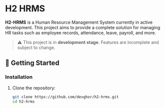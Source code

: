# H2 HRMS

**H2-HRMS** is a Human Resource Management System currently in active development. This project aims to provide a complete solution for managing HR tasks such as employee records, attendance, leave, payroll, and more.

> ⚠️ This project is in **development stage**. Features are incomplete and subject to change.

## 🚀 Getting Started

### Installation

1. Clone the repository:

   ```bash
   git clone https://github.com/devghor/h2-hrms.git
   cd h2-hrms
